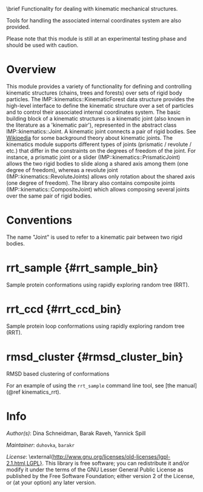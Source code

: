 \brief Functionality for dealing with kinematic mechanical structures.

Tools for handling the associated internal coordinates system are also
provided.

Please note that this module is still at an experimental testing phase and should be used with caution.

# Overview

This module provides a variety of functionality for defining and controlling kinematic structures (chains, trees and forests) over sets of rigid body particles. The IMP::kinematics::KinematicForest data structure provides the high-level interface to define the kinematic structure over a set of particles and to control their associated internal coordinates system. The basic building block of a kinematic structures is a kinematic joint (also known in the literature as a 'kinematic pair'), represented in the abstract class IMP::kinematics::Joint. A kinematic joint connects a pair of rigid bodies. See [Wikipedia](http://en.wikipedia.org/wiki/Kinematic_pair) for some background theory about kinematic joints. The kinematics module supports different types of joints (prismatic / revolute / etc.) that differ in the constraints on the degrees of freedom of the joint. For instance, a prismatic joint or a slider (IMP::kinematics::PrismaticJoint) allows the two rigid bodies to slide along a shared axis among them (one degree of freedom), whereas a revolute joint (IMP::kinematics::RevoluteJoints) allows only rotation about the shared axis (one degree of freedom). The library also contains composite joints (IMP::kinematics::CompositeJoint) which allows composing several joints over the same pair of rigid bodies.

# Conventions

The name "Joint" is used to refer to a kinematic pair between two rigid bodies.

# rrt_sample {#rrt_sample_bin}
Sample protein conformations using rapidly exploring random tree (RRT).

# rrt_ccd {#rrt_ccd_bin}
Sample protein loop conformations using rapidly exploring random tree (RRT).

# rmsd_cluster {#rmsd_cluster_bin}
RMSD based clustering of conformations

For an example of using the `rrt_sample` command line tool, see
[the manual](@ref kinematics_rrt).

# Info

_Author(s)_: Dina Schneidman, Barak Raveh, Yannick Spill

_Maintainer_: `duhovka`, `barakr`

_License_: \external{http://www.gnu.org/licenses/old-licenses/lgpl-2.1.html,LGPL}.
This library is free software; you can redistribute it and/or
modify it under the terms of the GNU Lesser General Public
License as published by the Free Software Foundation; either
version 2 of the License, or (at your option) any later version.
